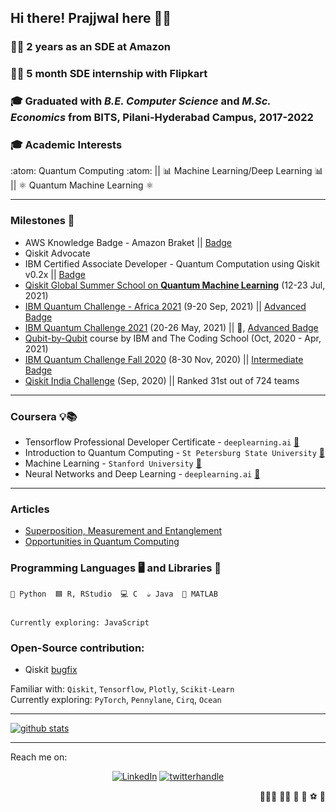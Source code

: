 ## Hi there! Prajjwal here 🙏🏼

### 👨‍💼 2 years as an SDE at Amazon

### 👨‍💼 5 month SDE internship with Flipkart

### 🎓 Graduated with ***B.E. Computer Science*** and ***M.Sc. Economics*** from BITS, Pilani-Hyderabad Campus, 2017-2022

### 🎓 Academic Interests  

:atom: Quantum Computing :atom: || 📊 Machine Learning/Deep Learning 📊 || ⚛️ Quantum Machine Learning ⚛️

---

### Milestones 🏁 

- AWS Knowledge Badge - Amazon Braket || [Badge](https://www.credly.com/badges/ea72195d-7aa0-455a-b6a8-ab5be848dbfc/public_url)
- Qiskit Advocate
- IBM Certified Associate Developer - Quantum Computation using Qiskit v0.2x || [Badge](https://www.credly.com/badges/d4e8f9ad-f0f1-45af-9393-34d55132f319/public_url)
- [Qiskit Global Summer School on **Quantum Machine Learning**](https://qiskit.org/events/summer-school/) (12-23 Jul, 2021)
- [IBM Quantum Challenge - Africa 2021](https://medium.com/qiskit/ibm-quantum-challenge-africa-how-african-researchers-are-building-a-quantum-community-from-the-5e524f623a99) (9-20 Sep, 2021) || [Advanced Badge](https://www.credly.com/badges/619fda10-37b1-40d4-a741-663122f2ed44/public_url)
- [IBM Quantum Challenge 2021](https://research.ibm.com/blog/quantum-challenge-2021) (20-26 May, 2021) || 🥇, [Advanced Badge](https://www.credly.com/badges/2d360edf-05c6-4729-9a24-36378e62131b/public_url)
- [Qubit-by-Qubit](https://www.qubitbyqubit.org/) course by IBM and The Coding School (Oct, 2020 - Apr, 2021)
- [IBM Quantum Challenge Fall 2020](https://www.ibm.com/blogs/research/2020/10/quantum-challenge-future/) (8-30 Nov, 2020) || [Intermediate Badge](https://www.credly.com/earner/earned/badge/acd8284d-a04d-4f07-8bd8-79449d4b17c8)
- [Qiskit India Challenge](https://medium.com/qiskit/introducing-the-qiskit-india-challenge-a-taste-of-quantum-machine-learning-for-qiskitters-in-india-4780ddbb03ab) (Sep, 2020) || Ranked 31st out of 724 teams

---

### Coursera 💡📚  

- Tensorflow Professional Developer Certificate - `deeplearning.ai` [📎](https://www.coursera.org/account/accomplishments/professional-cert/QK7U4A294WB7)  
- Introduction to Quantum Computing - `St Petersburg State University` [📎](https://www.coursera.org/account/accomplishments/verify/KLT6B74U2VE8)  
- Machine Learning - `Stanford University` [📎](https://www.coursera.org/account/accomplishments/verify/ST9RP6ZJNBQ2)  
- Neural Networks and Deep Learning - `deeplearning.ai` [📎](https://www.coursera.org/account/accomplishments/verify/FRFT2S9VY4GV)  

---

### Articles

- [Superposition, Measurement and Entanglement](https://www.quantumgrad.com/article/33)
- [Opportunities in Quantum Computing](https://www.quantumgrad.com/article/32)


### Programming Languages 🖥️ and Libraries 🧮

```
🐍 Python  🟦 R, RStudio  💻 C  ☕ Java  🔡 MATLAB  


Currently exploring: JavaScript
```

### Open-Source contribution:  
- Qiskit [bugfix](https://github.com/Qiskit/qiskit-terra/pull/6563)


Familiar with: `Qiskit`, `Tensorflow`, `Plotly`, `Scikit-Learn`  
Currently exploring: `PyTorch`, `Pennylane`, `Cirq`, `Ocean`

---

<a href="https://github.com/jwalaQ">
 <img align="center" src="https://github-readme-stats.vercel.app/api?username=jwalaQ&&hide=issues&count_private=true&show_icons=true&theme=dark&hide_rank=true" alt="github stats"/>
</a>

---

Reach me on:
<p align="center">
 <a href="https://www.linkedin.com/in/prajjwalv"><img src="https://img.shields.io/badge/LinkedIn--_.svg?style=social&logo=linkedin" alt="LinkedIn"></a>
 <a href="https://twitter.com/QJwala"><img src="https://img.shields.io/badge/Twitter--_.svg?style=social&logo=twitter" alt="twitterhandle"></a>
</p>

<p align="right">
🧘🏻‍♂️ 🏊‍♂️ 🏓 🏸 ⚽ 🏏
 </p>
<!--
**jwalaQ/jwalaQ** is a ✨ _special_ ✨ repository because its `README.md` (this file) appears on your GitHub profile.

Here are some ideas to get you started:

- 🔭 I’m currently working o
- 🌱 I’m currently learning Quantum Computing, Quantum Machine Learning, Deep Learning, Machine Learning
- 👯 I’m looking to collaborate on ...
- 🤔 I’m looking for help with ...
- 💬 Ask me about ...
- 📫 How to reach me: ...
- 😄 Pronouns: ...
- ⚡ Fun fact: ...
-->
